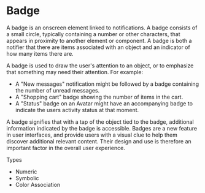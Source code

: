 # Badge

A badge is an onscreen element linked to notifications. A badge consists of a small circle, typically containing a number or other characters, that appears in proximity to another element or component. A badge is both a notifier that there are  items associated with an object and an indicator of how many items there are.

A badge is used to draw the user's attention to an object, or to emphasize that something may need their attention. For example:

- A "New messages" notification might be followed by a badge containing the number of unread messages.
- A "Shopping cart" badge showing the number of items in the cart.
- A "Status" badge on an Avatar might have an accompanying badge to indicate the users activity status at that moment.

A badge signifies that with a tap of the object tied to the badge, additional information indicated by the badge is accessible. Badges are a new feature in user interfaces, and provide users with a visual clue to help them discover additional relevant content. Their design and use is therefore an important factor in the overall user experience.

Types

- Numeric
- Symbolic
- Color Association